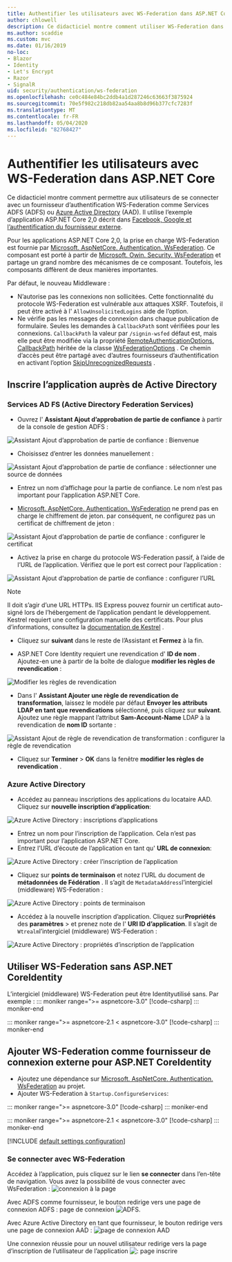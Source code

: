 ```yaml
---
title: Authentifier les utilisateurs avec WS-Federation dans ASP.NET Core
author: chlowell
description: Ce didacticiel montre comment utiliser WS-Federation dans une application ASP.NET Core.
ms.author: scaddie
ms.custom: mvc
ms.date: 01/16/2019
no-loc:
- Blazor
- Identity
- Let's Encrypt
- Razor
- SignalR
uid: security/authentication/ws-federation
ms.openlocfilehash: ce0c484e84bc2ddb4a1d287246c63663f3875924
ms.sourcegitcommit: 70e5f982c218db82aa54aa8b8d96b377cfc7283f
ms.translationtype: MT
ms.contentlocale: fr-FR
ms.lasthandoff: 05/04/2020
ms.locfileid: "82768427"
---
```

# <a name="authenticate-users-with-ws-federation-in-aspnet-core"></a>Authentifier les utilisateurs avec WS-Federation dans ASP.NET Core

Ce didacticiel montre comment permettre aux utilisateurs de se connecter avec un fournisseur d’authentification WS-Federation comme Services ADFS (ADFS) ou [Azure Active Directory](/azure/active-directory/) (AAD). Il utilise l’exemple d’application ASP.NET Core 2,0 décrit dans [Facebook, Google et l’authentification du fournisseur externe](xref:security/authentication/social/index).

Pour les applications ASP.NET Core 2,0, la prise en charge WS-Federation est fournie par [Microsoft. AspNetCore. Authentication. WsFederation](https://www.nuget.org/packages/Microsoft.AspNetCore.Authentication.WsFederation). Ce composant est porté à partir de [Microsoft. Owin. Security. WsFederation](https://www.nuget.org/packages/Microsoft.Owin.Security.WsFederation) et partage un grand nombre des mécanismes de ce composant. Toutefois, les composants diffèrent de deux manières importantes.

Par défaut, le nouveau Middleware :

* N’autorise pas les connexions non sollicitées. Cette fonctionnalité du protocole WS-Federation est vulnérable aux attaques XSRF. Toutefois, il peut être activé à l' `AllowUnsolicitedLogins` aide de l’option.
* Ne vérifie pas les messages de connexion dans chaque publication de formulaire. Seules les demandes à `CallbackPath` sont vérifiées pour les connexions. `CallbackPath` la valeur par `/signin-wsfed` défaut est, mais elle peut être modifiée via la propriété [RemoteAuthenticationOptions. CallbackPath](/dotnet/api/microsoft.aspnetcore.authentication.remoteauthenticationoptions.callbackpath) héritée de la classe [WsFederationOptions](/dotnet/api/microsoft.aspnetcore.authentication.wsfederation.wsfederationoptions) . Ce chemin d’accès peut être partagé avec d’autres fournisseurs d’authentification en activant l’option [SkipUnrecognizedRequests](/dotnet/api/microsoft.aspnetcore.authentication.wsfederation.wsfederationoptions.skipunrecognizedrequests) .

## <a name="register-the-app-with-active-directory"></a>Inscrire l’application auprès de Active Directory

### <a name="active-directory-federation-services"></a>Services AD FS (Active Directory Federation Services)

* Ouvrez l' **Assistant Ajout d’approbation de partie de confiance** à partir de la console de gestion ADFS :

![Assistant Ajout d’approbation de partie de confiance : Bienvenue](ws-federation/_static/AdfsAddTrust.png)

* Choisissez d’entrer les données manuellement :

![Assistant Ajout d’approbation de partie de confiance : sélectionner une source de données](ws-federation/_static/AdfsSelectDataSource.png)

* Entrez un nom d’affichage pour la partie de confiance. Le nom n’est pas important pour l’application ASP.NET Core.

* [Microsoft. AspNetCore. Authentication. WsFederation](https://www.nuget.org/packages/Microsoft.AspNetCore.Authentication.WsFederation) ne prend pas en charge le chiffrement de jeton. par conséquent, ne configurez pas un certificat de chiffrement de jeton :

![Assistant Ajout d’approbation de partie de confiance : configurer le certificat](ws-federation/_static/AdfsConfigureCert.png)

* Activez la prise en charge du protocole WS-Federation passif, à l’aide de l’URL de l’application. Vérifiez que le port est correct pour l’application :

![Assistant Ajout d’approbation de partie de confiance : configurer l’URL](ws-federation/_static/AdfsConfigureUrl.png)

> [!NOTE]
> Il doit s’agir d’une URL HTTPs. IIS Express pouvez fournir un certificat auto-signé lors de l’hébergement de l’application pendant le développement. Kestrel requiert une configuration manuelle des certificats. Pour plus d’informations, consultez la [documentation de Kestrel](xref:fundamentals/servers/kestrel) .

* Cliquez sur **suivant** dans le reste de l’Assistant et **Fermez** à la fin.

* ASP.NET Core Identity requiert une revendication d' **ID de nom** . Ajoutez-en une à partir de la boîte de dialogue **modifier les règles de revendication** :

![Modifier les règles de revendication](ws-federation/_static/EditClaimRules.png)

* Dans l' **Assistant Ajouter une règle de revendication de transformation**, laissez le modèle par défaut **Envoyer les attributs LDAP en tant que revendications** sélectionné, puis cliquez sur **suivant**. Ajoutez une règle mappant l’attribut **Sam-Account-Name** LDAP à la revendication de **nom ID** sortante :

![Assistant Ajout de règle de revendication de transformation : configurer la règle de revendication](ws-federation/_static/AddTransformClaimRule.png)

* Cliquez sur **Terminer** > **OK** dans la fenêtre **modifier les règles de revendication** .

### <a name="azure-active-directory"></a>Azure Active Directory

* Accédez au panneau inscriptions des applications du locataire AAD. Cliquez sur **nouvelle inscription d’application**:

![Azure Active Directory : inscriptions d’applications](ws-federation/_static/AadNewAppRegistration.png)

* Entrez un nom pour l’inscription de l’application. Cela n’est pas important pour l’application ASP.NET Core.
* Entrez l’URL d’écoute de l’application en tant qu' **URL de connexion**:

![Azure Active Directory : créer l’inscription de l’application](ws-federation/_static/AadCreateAppRegistration.png)

* Cliquez sur **points de terminaison** et notez l’URL du document de **métadonnées de Fédération** . Il s’agit de `MetadataAddress`l’intergiciel (middleware) WS-Federation :

![Azure Active Directory : points de terminaison](ws-federation/_static/AadFederationMetadataDocument.png)

* Accédez à la nouvelle inscription d’application. Cliquez sur**Propriétés** des **paramètres** > et prenez note de l' **URI ID d’application**. Il s’agit de `Wtrealm`l’intergiciel (middleware) WS-Federation :

![Azure Active Directory : propriétés d’inscription de l’application](ws-federation/_static/AadAppIdUri.png)

## <a name="use-ws-federation-without-aspnet-core-identity"></a>Utiliser WS-Federation sans ASP.NET CoreIdentity

L’intergiciel (middleware) WS-Federation peut être Identityutilisé sans. Par exemple :
::: moniker range=">= aspnetcore-3.0"
[!code-csharp[](ws-federation/samples/StartupNon31.cs?name=snippet)]
::: moniker-end

::: moniker range=">= aspnetcore-2.1 < aspnetcore-3.0"
[!code-csharp[](ws-federation/samples/StartupNon21.cs?name=snippet)]
::: moniker-end

## <a name="add-ws-federation-as-an-external-login-provider-for-aspnet-core-identity"></a>Ajouter WS-Federation comme fournisseur de connexion externe pour ASP.NET CoreIdentity

* Ajoutez une dépendance sur [Microsoft. AspNetCore. Authentication. WsFederation](https://www.nuget.org/packages/Microsoft.AspNetCore.Authentication.WsFederation) au projet.
* Ajouter WS-Federation à `Startup.ConfigureServices`:

::: moniker range=">= aspnetcore-3.0"
[!code-csharp[](ws-federation/samples/Startup31.cs?name=snippet)]
::: moniker-end

::: moniker range=">= aspnetcore-2.1 < aspnetcore-3.0"
[!code-csharp[](ws-federation/samples/Startup21.cs?name=snippet)]
::: moniker-end

[!INCLUDE [default settings configuration](social/includes/default-settings.md)]

### <a name="log-in-with-ws-federation"></a>Se connecter avec WS-Federation

Accédez à l’application, puis cliquez sur le lien **se connecter** dans l’en-tête de navigation. Vous avez la possibilité de vous connecter avec WsFederation : ![connexion à la page](ws-federation/_static/WsFederationButton.png)

Avec ADFS comme fournisseur, le bouton redirige vers une page de connexion ADFS : page de connexion ![ADFS.](ws-federation/_static/AdfsLoginPage.png)

Avec Azure Active Directory en tant que fournisseur, le bouton redirige vers une page de connexion AAD : ![page de connexion AAD](ws-federation/_static/AadSignIn.png)

Une connexion réussie pour un nouvel utilisateur redirige vers la page d’inscription de l’utilisateur de l’application ![: page inscrire](ws-federation/_static/Register.png)